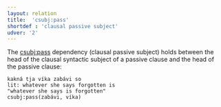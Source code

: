 ```yaml
---
layout: relation
title:  'csubj:pass'
shortdef : 'clausal passive subject'
udver: '2'
---
```


The [csubj:pass]() dependency (clausal passive subject) holds between the head of the clausal syntactic subject of  a  passive clause and the head of the passive clause:

~~~ sdparse
kakná tja víka zabávi so 
lit: whatever she says forgotten is
"whatever she says is forgotten" 
csubj:pass(zabávi, víka) 
~~~
<!-- Interlanguage links updated Ne 5. května 2024, 18:21:03 CEST -->

